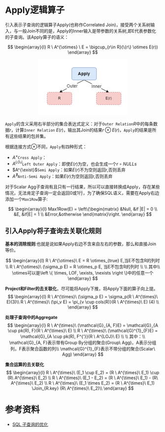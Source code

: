 # Apply逻辑算子
引入表示子查询的逻辑算子Apply(也称作Correlated Join)，接受两个关系树输入，与一般Join不同的是，Apply的Inner输入是带参数的关系树,即E代表参数化的子查询。该Apply算子的语义：

$$
\begin{array}{l}
R \ A^{\otimes} \ E = \bigcup_{r\in R}(\{r\} \otimes E(r))
\end{array}
$$

<center>
<img src="./img/Apply-Operator.png">
</center>

`Apply`的含义采用右半部分的集合表达式定义：对于`Outer Relation`$R$中的每条数据$r$，计算`Inner Relation` $E(r)$，输出其Join的结果$r \otimes E(r)$，`Apply`的结果是所有这些结果的包并集。

根据连接方式$\otimes$不同，`Apply`有四种形式：
- $A^{\times}$`Cross Apply`：
- $A^{LOJ}$`Left Outer Apply`：即使$E(r)$为空，也会生成一个$r \circ {NULLs}$
- $A^{\exist}$`Semi Apply`：如果$E(r)$不为空则返回r,否则丢弃
- $A^{\nexists}$`Anti-Semi Apply`：如果$E(r)$为空则返回r,否则丢弃

对于Scalar Agg子查询有且只有一行结果，所以可以直接转换成Apply，存在某些情况，无法肯定子查询一定会返回0或1行，为了确保SQL语义，需要在Apply右边添加一个`Max1Row`算子:

$$
\begin{array}{l}
  Max1Row(E) = \left\{\begin{matrix} 
  &Null, &if |E| = 0 \\ 
  &E, &if|E| = 1 \\ 
  &Error,&otherwise 
\end{matrix}\right.    
\end{array}
$$

## 引入Apply将子查询去关联化规则

**基本的消除规则**:也就是说如果Apply右边不含来自左右的参数，那么和直接Join等价。

$$
\begin{array}{l}
R \ A^{\otimes}\  E = R \otimes_{true} E,当E不包含R的列时\\
R \ A^{\otimes}\  (\sigma_p E) = R \otimes_p E, 当E不包含R的列时 \\
\\
其中\\
\otimes可以是\left \{ \times, LOF, \exists, \nexists \right \}中的任意一个
\end{array}
$$

**Project和Filter的去关联化**，尽可能将Apply下推，将Apply下面的算子向上提。
$$
\begin{array}{l}
R \ A^{\times}\ (\sigma_p E) = \sigma_p(R \ A^{\times}\ E)(3)\\
R \ A^{\times}\ (\pi_v E) = \pi_{v \cup cols(R)}(R \ A^{\times}\ E) (4) \\
\end{array}
$$

**处理子查询中的Aggregate**
$$
\begin{array}{l}
R \ A^{\times}\ (\mathcal{G}_{A, F}E) = \mathcal{G}_{A \cup pk(R), F}(R \ A^{\times}\ E) \\
R \ A^{\times}\ (\mathcal{G}^{1}_{F}E) = \mathcal{G}_{A \cup pk(R), F^{'}}(R \ A^{LOJ}\ E) \\
\\
其中：\\
\mathcal{G}_{A, F}表示带有Group By分组的聚合(Group\ Agg)，A表示分组列，F表示聚合函数的列\\
\mathcal{G}^{1}_{F}表示不带分组的聚合(Scalar\ Agg)
\end{array}
$$

**集合运算的去关联化**
$$
\begin{array}{l}
R \ A^{\times}\ (E_1 \cup E_2) = (R \ A^{\times}\ E_1) \cup (R\ A^{\times}\ E_2) \\
R \ A^{\times}\ (E_1 - E_2) = (R \ A^{\times}\ E_1) - (R\ A^{\times}\ E_2) \\
R \ A^{\times}\ (E_1 \times E_2) = (R \ A^{\times}\ E_1) \Join_{R.key} (R\ A^{\times}\ E_2)\\
\end{array}
$$

# 参考资料
- [SQL 子查询的优化](https://zhuanlan.zhihu.com/p/60380557)